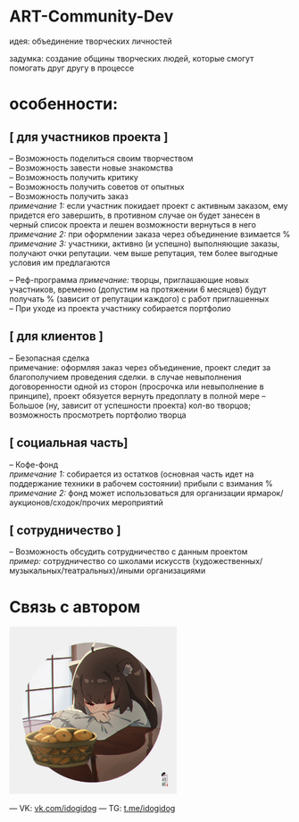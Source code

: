 # ART-Community-Dev
идея: объединение творческих личностей

задумка: создание общины творческих людей, которые смогут помогать друг другу в процессе

# особенности:

## [ для участников проекта ]

– Возможность поделиться своим творчеством  
– Возможность завести новые знакомства  
– Возможность получить критику  
– Возможность получить советов от опытных   
– Возможность получить заказ    
_примечание 1:_ если участник покидает проект с активным заказом, ему придется его завершить, в противном случае он будет занесен в черный список проекта и лешен возможности вернуться в него    
_примечание 2:_ при оформлении заказа через объединение взимается %     
_примечание 3:_ участники, активно (и успешно) выполняющие заказы, получают очки репутации. чем выше репутация, тем более выгодные условия им предлагаются    

– Реф-программа
_примечание:_ творцы, приглашающие новых участников, временно (допустим на протяжении 6 месяцев) будут получать % (зависит от репутации каждого) с работ приглашенных   
– При уходе из проекта участнику собирается портфолио

## [ для клиентов ]

– Безопасная сделка     
примечание: оформляя заказ через объединение, проект следит за благополучием проведения сделки. в случае невыполнения договоренности одной из сторон (просрочка или невыполнение в принципе), проект обязуется вернуть предоплату в полной мере 
– Большое (ну, зависит от успешности проекта) кол-во творцов; возможность просмотреть портфолио творца

## [ социальная часть]

– Кофе-фонд     
_примечание 1:_ собирается из остатков (основная часть идет на поддержание техники в рабочем состоянии) прибыли с взимания %
_примечание 2:_ фонд может использоваться для организации ярмарок/аукционов/сходок/прочих мероприятий

## [ сотрудничество ]

– Возможность обсудить сотрудничество с данным проектом     
_пример:_ сотрудничество со школами искусств (художественных/музыкальных/театральных)/иными организациями

# Связь с автором
<img alt="avatar.jpg" height="300" src="src/main/resources/avatar.jpg" width="300"/>

— VK: [vk.com/idogidog]( vk.com/idogidog) — TG: [t.me/idogidog]( t.me/idogidog)
